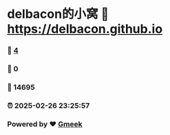 # delbacon的小窝 :link: https://delbacon.github.io 
### :page_facing_up: [4](https://delbacon.github.io/tag.html) 
### :speech_balloon: 0 
### :hibiscus: 14695 
### :alarm_clock: 2025-02-26 23:25:57 
### Powered by :heart: [Gmeek](https://github.com/Meekdai/Gmeek)

